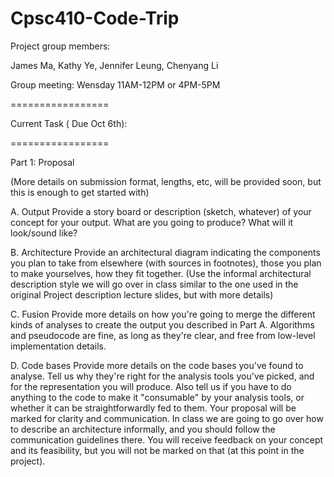 Cpsc410-Code-Trip
=================
Project group members:

James Ma, 
Kathy Ye, 
Jennifer Leung, 
Chenyang Li

Group meeting: Wensday 11AM-12PM or 4PM-5PM

=================

Current Task ( Due Oct 6th):

=================

Part 1: Proposal

(More details on submission format, lengths, etc, will be provided soon, but this is enough to get started with)

A. Output
Provide a story board or description (sketch, whatever) of your concept for your output. What are you going to produce? What will it look/sound like?

B. Architecture
Provide an architectural diagram indicating the components you plan to take from elsewhere (with sources in footnotes), those you plan to make yourselves, how they fit together. (Use the informal architectural description style we will go over in class similar to the one used in the original Project description lecture slides, but with more details)

C. Fusion
Provide more details on how you're going to merge the different kinds of analyses to create the output you described in Part A. Algorithms and pseudocode are fine, as long as they're clear, and free from low-level implementation details.

D. Code bases
Provide more details on the code bases you've found to analyse. Tell us why they're right for the analysis tools you've picked, and for the representation you will produce. Also tell us if you have to do anything to the code to make it "consumable" by your analysis tools, or whether it can be straightforwardly fed to them.
Your proposal will be marked for clarity and communication. In class we are going to go over how to describe an architecture informally, and you should follow the communication guidelines there. You will receive feedback on your concept and its feasibility, but you will not be marked on that (at this point in the project).
